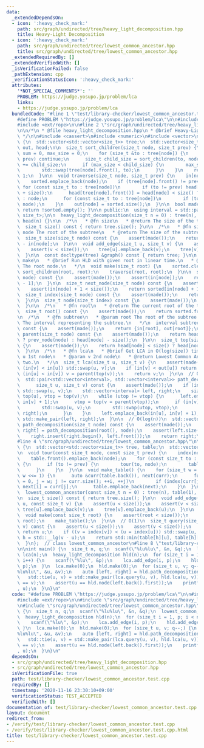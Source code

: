 ```yaml
---
data:
  _extendedDependsOn:
  - icon: ':heavy_check_mark:'
    path: src/graph/undirected/tree/heavy_light_decomposition.hpp
    title: Heavy-Light Decomposition
  - icon: ':heavy_check_mark:'
    path: src/graph/undirected/tree/lowest_common_ancestor.hpp
    title: src/graph/undirected/tree/lowest_common_ancestor.hpp
  _extendedRequiredBy: []
  _extendedVerifiedWith: []
  _isVerificationFailed: false
  _pathExtension: cpp
  _verificationStatusIcon: ':heavy_check_mark:'
  attributes:
    '*NOT_SPECIAL_COMMENTS*': ''
    PROBLEM: https://judge.yosupo.jp/problem/lca
    links:
    - https://judge.yosupo.jp/problem/lca
  bundledCode: "#line 1 \"test/library-checker/lowest_common_ancestor.test.cpp\"\n\
    #define PROBLEM \"https://judge.yosupo.jp/problem/lca\"\n\n#include <cstdio>\n\
    #include <ext/rope>\n\n#line 2 \"src/graph/undirected/tree/heavy_light_decomposition.hpp\"\
    \n\n/*\n * @file heavy_light_decomposition.hpp\n * @brief Heavy-Light Decomposition\n\
    \ */\n\n#include <cassert>\n#include <numeric>\n#include <vector>\n\nclass heavy_light_decomposition\
    \ {\n  std::vector<std::vector<size_t>> tree;\n  std::vector<size_t> sorted, in,\
    \ out, head;\n\n  size_t sort_children(size_t node, size_t prev) {\n    size_t\
    \ sum = 0, max_size = 0;\n    for (size_t &to : tree[node]) {\n      if (to ==\
    \ prev) continue;\n      size_t child_size = sort_children(to, node);\n      sum\
    \ += child_size;\n      if (max_size < child_size) {\n        max_size = child_size;\n\
    \        std::swap(tree[node].front(), to);\n      }\n    }\n    return sum +\
    \ 1;\n  }\n\n  void traverse(size_t node, size_t prev) {\n    in[node] = sorted.size();\n\
    \    sorted.emplace_back(node);\n    if (tree[node].front() != prev) {\n     \
    \ for (const size_t to : tree[node])\n        if (to != prev) head[to] = node\
    \ + size();\n      head[tree[node].front()] = head[node] < size() ? head[node]\
    \ : node;\n      for (const size_t to : tree[node])\n        if (to != prev) traverse(to,\
    \ node);\n    }\n    out[node] = sorted.size();\n  }\n\n  bool made() const {\
    \ return !sorted.empty(); }\n\n public:\n  using interval = std::pair<size_t,\
    \ size_t>;\n\n  heavy_light_decomposition(size_t n = 0) : tree(n), in(n), out(n),\
    \ head(n) {}\n\n  /*\n   * @fn size\n   * @return The size of the tree.\n   */\n\
    \  size_t size() const { return tree.size(); }\n\n  /*\n   * @fn size\n   * @param\
    \ node The root of the subtree\n   * @return The size of the subtree.\n   */\n\
    \  size_t size(size_t node) const {\n    assert(made());\n    return out[node]\
    \ - in[node];\n  }\n\n  void add_edge(size_t u, size_t v) {\n    assert(u < size());\n\
    \    assert(v < size());\n    tree[u].emplace_back(v);\n    tree[v].emplace_back(u);\n\
    \  }\n\n  const decltype(tree) &graph() const { return tree; }\n\n  /*\n   * @fn\
    \ make\n   * @brief Run HLD with given root in linear time.\n   * @param root\
    \ The root node.\n   */\n  void make(size_t root) {\n    sorted.clear();\n   \
    \ sort_children(root, root);\n    traverse(root, root);\n  }\n\n  size_t prev_node(size_t\
    \ node) const {\n    assert(made());\n    assert(in[node]);\n    return sorted[in[node]\
    \ - 1];\n  }\n\n  size_t next_node(size_t node) const {\n    assert(made());\n\
    \    assert(in[node] + 1 < size());\n    return sorted[in[node] + 1];\n  }\n\n\
    \  size_t index(size_t node) const {\n    assert(made());\n    return in[node];\n\
    \  }\n\n  size_t node(size_t index) const {\n    assert(made());\n    return sorted[index];\n\
    \  }\n\n  /*\n   * @fn root\n   * @return The current root of the tree.\n   */\n\
    \  size_t root() const {\n    assert(made());\n    return sorted.front();\n  }\n\
    \n  /*\n   * @fn subtree\n   * @param root The root of the subtree.\n   * @return\
    \ The interval representing the subtree.\n   */\n  interval subtree(size_t root)\
    \ const {\n    assert(made());\n    return {in[root], out[root]};\n  }\n\n  size_t\
    \ parent(size_t node) const {\n    assert(made());\n    return head[node] < size()\
    \ ? prev_node(node) : head[node] - size();\n  }\n\n  size_t top(size_t node) const\
    \ {\n    assert(made());\n    return head[node] < size() ? head[node] : node;\n\
    \  }\n\n  /*\n   * @fn lca\n   * @brief Get LCA in O(log(size)) time.\n   * @param\
    \ u 1st node\n   * @param v 2nd node\n   * @return Lowest Common Ancestor of the\
    \ two.\n   */\n  size_t lca(size_t u, size_t v) {\n    assert(made());\n    if\
    \ (in[v] < in[u]) std::swap(u, v);\n    if (in[v] < out[u]) return u;\n    while\
    \ (in[u] < in[v]) v = parent(top(v));\n    return v;\n  }\n\n  // O(log(n))\n\
    \  std::pair<std::vector<interval>, std::vector<interval>> path_decomposition(\n\
    \      size_t u, size_t v) const {\n    assert(made());\n    if (in[v] < in[u])\
    \ std::swap(u, v);\n    std::vector<interval> left, right;\n    size_t utop =\
    \ top(u), vtop = top(v);\n    while (utop != vtop) {\n      left.emplace_back(in[vtop],\
    \ in[v] + 1);\n      vtop = top(v = parent(vtop));\n      if (in[v] < in[u]) {\n\
    \        std::swap(u, v);\n        std::swap(utop, vtop);\n        std::swap(left,\
    \ right);\n      }\n    }\n    left.emplace_back(in[u], in[v] + 1);\n    return\
    \ std::make_pair(left, right);\n  }\n\n  // O(log(n))\n  std::vector<interval>\
    \ path_decomposition(size_t node) const {\n    assert(made());\n    auto [left,\
    \ right] = path_decomposition(root(), node);\n    assert(left.size() == 1);\n\
    \    right.insert(right.begin(), left.front());\n    return right;\n  }\n};\n\
    #line 4 \"src/graph/undirected/tree/lowest_common_ancestor.hpp\"\n\nclass lowest_common_ancestor\
    \ {\n  std::vector<std::vector<size_t>> tree, table;\n  std::vector<size_t> index;\n\
    \n  void tour(const size_t node, const size_t prev) {\n    index[node] = table.front().size();\n\
    \    table.front().emplace_back(node);\n    for (const size_t to : tree[node])\
    \ {\n      if (to != prev) {\n        tour(to, node);\n        table.front().emplace_back(node);\n\
    \      }\n    }\n  }\n\n  void make_table() {\n    for (size_t w = 1; w < size();\
    \ w <<= 1) {\n      auto &curr(table.back()), next(curr);\n      for (size_t i\
    \ = 0, j = w; j != curr.size(); ++i, ++j)\n        if (index[curr[j]] < index[curr[i]])\
    \ next[i] = curr[j];\n      table.emplace_back(next);\n    }\n  }\n\n public:\n\
    \  lowest_common_ancestor(const size_t n = 0) : tree(n), table(1), index(n) {}\n\
    \n  size_t size() const { return tree.size(); }\n\n  void add_edge(const size_t\
    \ u, const size_t v) {\n    assert(u < size());\n    assert(v < size());\n   \
    \ tree[u].emplace_back(v);\n    tree[v].emplace_back(u);\n  }\n\n  // O(n log(n))\n\
    \  void make(const size_t root) {\n    assert(root < size());\n    tour(root,\
    \ root);\n    make_table();\n  }\n\n  // O(1)\n  size_t query(size_t u, size_t\
    \ v) const {\n    assert(u < size());\n    assert(v < size());\n    if (u == v)\
    \ return u;\n    if ((v = index[v]) < (u = index[u])) std::swap(u, v);\n    size_t\
    \ h = std::__lg(v - u);\n    return std::min(table[h][u], table[h][v - (1 << h)]);\n\
    \  }\n};  // class lowest_common_ancestor\n#line 8 \"test/library-checker/lowest_common_ancestor.test.cpp\"\
    \n\nint main() {\n  size_t n, q;\n  scanf(\"%lu%lu\", &n, &q);\n  lowest_common_ancestor\
    \ lca(n);\n  heavy_light_decomposition hld(n);\n  for (size_t i = 1, p; i < n;\
    \ i++) {\n    scanf(\"%lu\", &p);\n    lca.add_edge(i, p);\n    hld.add_edge(i,\
    \ p);\n  }\n  lca.make(0);\n  hld.make(0);\n  for (size_t u, v; q--;) {\n    scanf(\"\
    %lu%lu\", &u, &v);\n    auto [left, right] = hld.path_decomposition(u, v);\n \
    \   std::tie(u, v) = std::make_pair(lca.query(u, v), hld.lca(u, v));\n    assert(u\
    \ == v);\n    assert(u == hld.node(left.back().first));\n    printf(\"%lu\\n\"\
    , u);\n  }\n}\n"
  code: "#define PROBLEM \"https://judge.yosupo.jp/problem/lca\"\n\n#include <cstdio>\n\
    #include <ext/rope>\n\n#include \"src/graph/undirected/tree/heavy_light_decomposition.hpp\"\
    \n#include \"src/graph/undirected/tree/lowest_common_ancestor.hpp\"\n\nint main()\
    \ {\n  size_t n, q;\n  scanf(\"%lu%lu\", &n, &q);\n  lowest_common_ancestor lca(n);\n\
    \  heavy_light_decomposition hld(n);\n  for (size_t i = 1, p; i < n; i++) {\n\
    \    scanf(\"%lu\", &p);\n    lca.add_edge(i, p);\n    hld.add_edge(i, p);\n \
    \ }\n  lca.make(0);\n  hld.make(0);\n  for (size_t u, v; q--;) {\n    scanf(\"\
    %lu%lu\", &u, &v);\n    auto [left, right] = hld.path_decomposition(u, v);\n \
    \   std::tie(u, v) = std::make_pair(lca.query(u, v), hld.lca(u, v));\n    assert(u\
    \ == v);\n    assert(u == hld.node(left.back().first));\n    printf(\"%lu\\n\"\
    , u);\n  }\n}\n"
  dependsOn:
  - src/graph/undirected/tree/heavy_light_decomposition.hpp
  - src/graph/undirected/tree/lowest_common_ancestor.hpp
  isVerificationFile: true
  path: test/library-checker/lowest_common_ancestor.test.cpp
  requiredBy: []
  timestamp: '2020-11-16 23:30:10+09:00'
  verificationStatus: TEST_ACCEPTED
  verifiedWith: []
documentation_of: test/library-checker/lowest_common_ancestor.test.cpp
layout: document
redirect_from:
- /verify/test/library-checker/lowest_common_ancestor.test.cpp
- /verify/test/library-checker/lowest_common_ancestor.test.cpp.html
title: test/library-checker/lowest_common_ancestor.test.cpp
---
```

